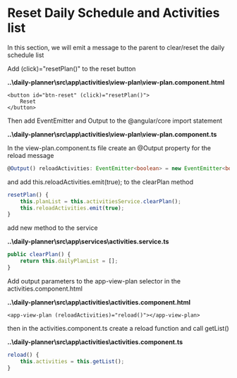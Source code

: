 # Reset Daily Schedule and Activities list

In this section, we will emit a message to the parent to clear/reset the daily schedule list

Add \(click\)="resetPlan\(\)" to the reset button

**..\daily-planner\src\app\activities\view-plan\view-plan.component.html**

```markup
<button id="btn-reset" (click)="resetPlan()">
    Reset
</button>
```

Then add EventEmitter and Output to the @angular/core import statement

**..\daily-planner\src\app\activities\view-plan\view-plan.component.ts**

In the view-plan.component.ts file create an @Output property for the reload message

```typescript
@Output() reloadActivities: EventEmitter<boolean> = new EventEmitter<boolean>();
```

and add this.reloadActivities.emit\(true\); to the clearPlan method

```typescript
resetPlan() {
    this.planList = this.activitiesService.clearPlan();
    this.reloadActivities.emit(true);
}
```

add new method to the service

**..\daily-planner\src\app\services\activities.service.ts**

```typescript
public clearPlan() {
    return this.dailyPlanList = [];
}
```

Add output parameters to the app-view-plan selector in the activities.component.html

**..\daily-planner\src\app\activities\activities.component.html**

```markup
<app-view-plan (reloadActivities)="reload()"></app-view-plan>
```

then in the activities.component.ts create a reload function and call getList\(\)

**..\daily-planner\src\app\activities\activities.component.ts**

```typescript
reload() {
    this.activities = this.getList();
}
```

